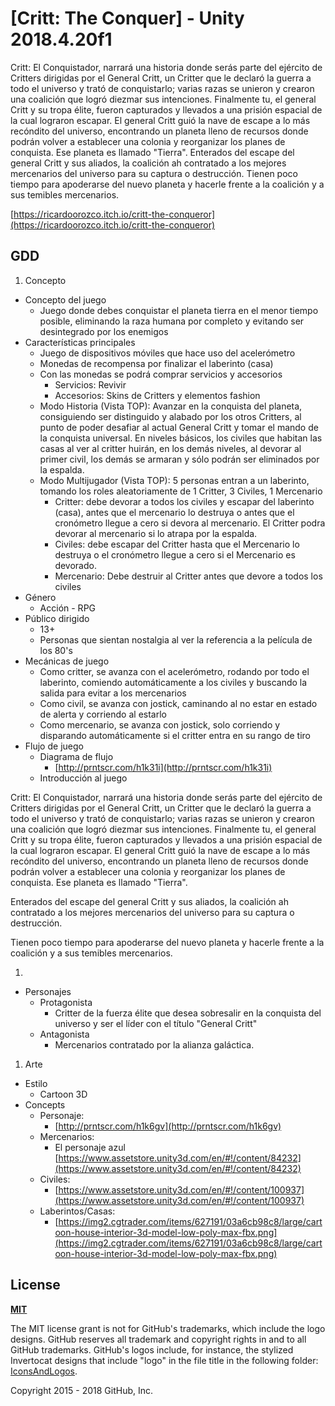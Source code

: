 # [Critt: The Conquer] - Unity 2018.4.20f1

Critt: El Conquistador, narrará una historia donde serás parte del ejército de Critters dirigidas por el General Critt, un Critter que le declaró la guerra a todo el universo y trató de conquistarlo; varias razas se unieron y crearon una coalición que logró diezmar sus intenciones. Finalmente tu, el general Critt y su tropa élite, fueron capturados y llevados a una prisión espacial de la cual lograron escapar. El general Critt guió la nave de escape a lo más recóndito del universo, encontrando un planeta lleno de recursos donde podrán volver a establecer una colonia y reorganizar los planes de conquista. Ese planeta es llamado "Tierra".
Enterados del escape del general Critt y sus aliados, la coalición ah contratado a los mejores mercenarios del universo para su captura o destrucción.
Tienen poco tiempo para apoderarse del nuevo planeta y hacerle frente a la coalición y a sus temibles mercenarios.

[https://ricardoorozco.itch.io/critt-the-conqueror](https://ricardoorozco.itch.io/critt-the-conqueror)

## GDD

1. Concepto
  - Concepto del juego
    - Juego donde debes conquistar el planeta tierra en el menor tiempo posible, eliminando la raza humana por completo y evitando ser desintegrado por los enemigos
  - Características principales
    - Juego de dispositivos móviles que hace uso del acelerómetro
    - Monedas de recompensa por finalizar el laberinto (casa)
    - Con las monedas se podrá comprar servicios y accesorios
      - Servicios: Revivir
      - Accesorios: Skins de Critters y elementos fashion
    - Modo Historia (Vista TOP): Avanzar en la conquista del planeta, consiguiendo ser distinguido y alabado por los otros Critters, al punto de poder desafiar al actual General Critt y tomar el mando de la conquista universal. En niveles básicos, los civiles que habitan las casas al ver al critter huirán, en los demás niveles, al devorar al primer civil, los demás se armaran y sólo podrán ser eliminados por la espalda.
    - Modo Multijugador (Vista TOP): 5 personas entran a un laberinto, tomando los roles aleatoriamente de 1 Critter, 3 Civiles, 1 Mercenario
      - Critter: debe devorar a todos los civiles y escapar del laberinto (casa), antes que el mercenario lo destruya o antes que el cronómetro llegue a cero si devora al mercenario. El Critter podra devorar al mercenario si lo atrapa por la espalda.
      - Civiles: debe escapar del Critter hasta que el Mercenario lo destruya o el cronómetro llegue a cero si el Mercenario es devorado.
      - Mercenario: Debe destruir al Critter antes que devore a todos los civiles
  - Género
    - Acción - RPG
  - Público dirigido
    - 13+
    - Personas que sientan nostalgia al ver la referencia a la película de los 80&#39;s
  - Mecánicas de juego
    - Como critter, se avanza con el acelerómetro, rodando por todo el laberinto, comiendo automáticamente a los civiles y buscando la salida para evitar a los mercenarios
    - Como civil, se avanza con jostick, caminando al no estar en estado de alerta y corriendo al estarlo
    - Como mercenario, se avanza con jostick, solo corriendo y disparando automáticamente si el critter entra en su rango de tiro
  - Flujo de juego
    - Diagrama de flujo
      - [http://prntscr.com/h1k31i](http://prntscr.com/h1k31i)
    - Introducción al juego

Critt: El Conquistador, narrará una historia donde serás parte del ejército de Critters dirigidas por el General Critt, un Critter que le declaró la guerra a todo el universo y trató de conquistarlo; varias razas se unieron y crearon una coalición que logró diezmar sus intenciones. Finalmente tu, el general Critt y su tropa élite, fueron capturados y llevados a una prisión espacial de la cual lograron escapar. El general Critt guió la nave de escape a lo más recóndito del universo, encontrando un planeta lleno de recursos donde podrán volver a establecer una colonia y reorganizar los planes de conquista. Ese planeta es llamado &quot;Tierra&quot;.

Enterados del escape del general Critt y sus aliados, la coalición ah contratado a los mejores mercenarios del universo para su captura o destrucción.

Tienen poco tiempo para apoderarse del nuevo planeta y hacerle frente a la coalición y a sus temibles mercenarios.

1.
  - Personajes
    - Protagonista
      - Critter de la fuerza élite que desea sobresalir en la conquista del universo y ser el líder con el título &quot;General Critt&quot;
    - Antagonista
      - Mercenarios contratado por la alianza galáctica.

1. Arte
  - Estilo
    - Cartoon 3D
  - Concepts
    - Personaje:
      - [http://prntscr.com/h1k6gv](http://prntscr.com/h1k6gv)
    - Mercenarios:
      - El personaje azul [https://www.assetstore.unity3d.com/en/#!/content/84232](https://www.assetstore.unity3d.com/en/#!/content/84232)
    - Civiles:
      - [https://www.assetstore.unity3d.com/en/#!/content/100937](https://www.assetstore.unity3d.com/en/#!/content/100937)
    - Laberintos/Casas:
      - [https://img2.cgtrader.com/items/627191/03a6cb98c8/large/cartoon-house-interior-3d-model-low-poly-max-fbx.png](https://img2.cgtrader.com/items/627191/03a6cb98c8/large/cartoon-house-interior-3d-model-low-poly-max-fbx.png)

## License

**[MIT](LICENSE)**

The MIT license grant is not for GitHub's trademarks, which include the logo
designs. GitHub reserves all trademark and copyright rights in and to all
GitHub trademarks. GitHub's logos include, for instance, the stylized
Invertocat designs that include "logo" in the file title in the following
folder: [IconsAndLogos](src/UnityExtension/Assets/Editor/GitHub.Unity/IconsAndLogos).

Copyright 2015 - 2018 GitHub, Inc.
